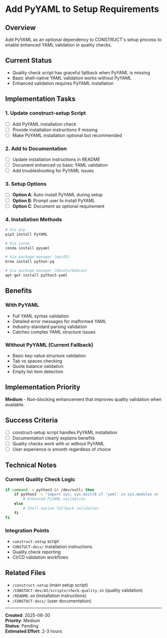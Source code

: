 # Add PyYAML to Setup Requirements

## Overview
Add PyYAML as an optional dependency to CONSTRUCT's setup process to enable enhanced YAML validation in quality checks.

## Current Status
- Quality check script has graceful fallback when PyYAML is missing
- Basic shell-native YAML validation works without PyYAML
- Enhanced validation requires PyYAML installation

## Implementation Tasks

### 1. Update construct-setup Script
- [ ] Add PyYAML installation check
- [ ] Provide installation instructions if missing
- [ ] Make PyYAML installation optional but recommended

### 2. Add to Documentation
- [ ] Update installation instructions in README
- [ ] Document enhanced vs basic YAML validation
- [ ] Add troubleshooting for PyYAML issues

### 3. Setup Options
- [ ] **Option A**: Auto-install PyYAML during setup
- [ ] **Option B**: Prompt user to install PyYAML
- [ ] **Option C**: Document as optional requirement

### 4. Installation Methods
```bash
# Via pip
pip3 install PyYAML

# Via conda
conda install pyyaml

# Via package manager (macOS)
brew install python-yq

# Via package manager (Ubuntu/Debian)
apt-get install python3-yaml
```

## Benefits

### With PyYAML
- Full YAML syntax validation
- Detailed error messages for malformed YAML
- Industry-standard parsing validation
- Catches complex YAML structure issues

### Without PyYAML (Current Fallback)
- Basic key-value structure validation
- Tab vs spaces checking
- Quote balance validation
- Empty list item detection

## Implementation Priority
**Medium** - Non-blocking enhancement that improves quality validation when available.

## Success Criteria
- [ ] construct-setup script handles PyYAML installation
- [ ] Documentation clearly explains benefits
- [ ] Quality checks work with or without PyYAML
- [ ] User experience is smooth regardless of choice

## Technical Notes

### Current Quality Check Logic
```bash
if command -v python3 &> /dev/null; then
    if python3 -c "import sys; sys.exit(0 if 'yaml' in sys.modules or __import__('yaml') else 1)" 2>/dev/null; then
        # Enhanced PyYAML validation
    else
        # Shell-native fallback validation
    fi
fi
```

### Integration Points
- `construct-setup` script
- `CONSTUCT-docs/` installation instructions
- Quality check reporting
- CI/CD validation workflows

## Related Files
- `/construct-setup` (main setup script)
- `/CONSTUCT-dev/AI/scripts/check-quality.sh` (quality validation)
- `/README.md` (installation instructions)
- `/CONSTUCT-docs/` (user documentation)

---

**Created**: 2025-06-30  
**Priority**: Medium  
**Status**: Pending  
**Estimated Effort**: 2-3 hours